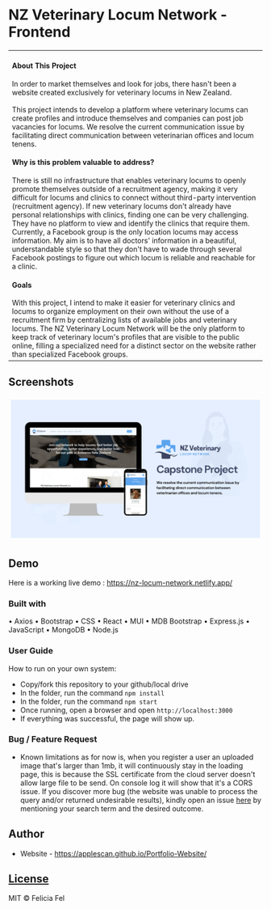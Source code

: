 # NZ Veterinary Locum Network - Frontend
<table>
<tr>
<td>

<h4>About This Project</h4>

  In order to market themselves and look for jobs, there hasn't been a website created exclusively for veterinary locums in New Zealand. 
  <br></br>
  This project intends to develop a platform where veterinary locums can create profiles and introduce themselves and companies can post job vacancies for locums.
We resolve the current communication issue by facilitating direct communication between veterinarian offices and locum tenens.

<h4>Why is this problem valuable to address?</h4>

There is still no infrastructure that enables veterinary locums to openly promote themselves outside of a recruitment agency, 
making it very difficult for locums and clinics to connect without third-party intervention (recruitment agency). 
If new veterinary locums don't already have personal relationships with clinics, finding one can be very challenging. 
They have no platform to view and identify the clinics that require them. Currently, a Facebook group is the only location locums may access information. 
My aim is to have all doctors' information in a beautiful, 
understandable style so that they don't have to wade through several Facebook postings to figure out which locum is reliable and reachable for a clinic.

<h4>Goals</h4>
With this project, I intend to make it easier for veterinary clinics and locums to organize employment on their own without the use 
of a recruitment firm by centralizing lists of available jobs and veterinary locums.
The NZ Veterinary Locum Network will be the only platform to keep track of veterinary locum's profiles that are visible to the public online, 
filling a specialized need for a distinct sector on the website rather than specialized Facebook groups.

</td>
</tr>
</table>

## Screenshots
![](https://github.com/applescan/NZ-Veterinary-Locum-Frontend/blob/main/src/images/Capstone%20cover.png)


## Demo
Here is a working live demo :  https://nz-locum-network.netlify.app/


### Built with
•	Axios
•	Bootstrap
•	CSS
•	React
•	MUI
•	MDB Bootstrap
•	Express.js
•	JavaScript
•	MongoDB
•	Node.js

### User Guide
How to run on your own system:
- Copy/fork this repository to your github/local drive
- In the folder, run the command ``npm install``
- In the folder, run the command ``npm start``
- Once running, open a browser and open ``http://localhost:3000``
- If everything was successful, the page will show up.

### Bug / Feature Request
- Known limitations as for now is, when you register a user an uploaded image that's larger than 1mb, it will continuously stay in the loading page, this is because the SSL certificate from the cloud server doesn't allow large file to be send. On console log it will show that it's a CORS issue.
If you discover more bug (the website was unable to process the query and/or returned undesirable results), kindly open an issue [here](https://github.com/applescan/NZ-Veterinary-Locum-CapstoneProject/issues/new) by mentioning your search term and the desired outcome. 

## Author

- Website - https://applescan.github.io/Portfolio-Website/

## [License](https://github.com/iharsh234/WebApp/blob/master/LICENSE.md)

MIT © Felicia Fel
